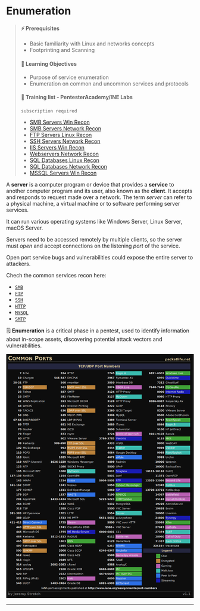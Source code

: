 # Enumeration

> #### ⚡ Prerequisites
>
> * Basic familiarity with Linux and networks concepts
> * Footprinting and Scanning
>
> #### 📕 Learning Objectives
>
> * Purpose of service enumeration
> * Enumeration on common and uncommon services and protocols
>
> #### 🔬 Training list - PentesterAcademy/INE Labs
>
> `subscription required`
>
> - [SMB Servers Win Recon](https://attackdefense.com/listing?labtype=windows-recon&subtype=windows-recon-smb)
> - [SMB Servers Network Recon](https://attackdefense.com/listing?labtype=network-recon&subtype=recon-smb)
> - [FTP Servers Linux Recon](https://attackdefense.com/listing?labtype=linux-security-recon&subtype=recon-ftp)
> - [SSH Servers Network Recon](https://attackdefense.com/listing?labtype=network-recon&subtype=recon-ssh)
> - [IIS Servers Win Recon](https://attackdefense.com/listing?labtype=windows-recon&subtype=windows-recon-iis)
> - [Webservers Network Recon](https://attackdefense.com/listing?labtype=network-recon&subtype=recon-webserver)
> - [SQL Databases Linux Recon](https://attackdefense.com/listing?labtype=linux-security-recon&subtype=linux-security-recon-sqldbs)
> - [SQL Databases Network Recon](https://attackdefense.com/listing?labtype=network-recon&subtype=recon-sqldb)
> - [MSSQL Servers Win Recon](https://attackdefense.com/listing?labtype=windows-recon&subtype=windows-recon-mssql)

A **server** is a computer program or device that provides a **service** to another computer program and its user, also known as the **client**. It accepts and responds to request made over a network. The term _server_ can refer to a physical machine, a virtual machine or to software performing server services.

It can run various operating systems like Windows Server, Linux Server, macOS Server.

Servers need to be accessed remotely by multiple clients, so the server must _open_ and accept connections on the listening _port_ of the service.

Open port service bugs and vulnerabilities could expose the entire server to attackers.

Chech the common services recon here:

* [`SMB`](3-enumeration/smb-enum.md)
* [`FTP`](3-enumeration/ftp-enum.md)
* [`SSH`](3-enumeration/ssh-enum.md)
* [`HTTP`](3-enumeration/http-enum.md)
* [`MYSQL`](3-enumeration/mysql-enum.md)
* [`SMTP`](3-enumeration/smtp-enum.md)

🗒️ **Enumeration** is a critical phase in a pentest, used to identify information about in-scope assets, discovering potential attack vectors and vulnerabilities.

![Common Ports - by Jeremy Stretch](.gitbook/assets/image-20230211104550784.png)

------

